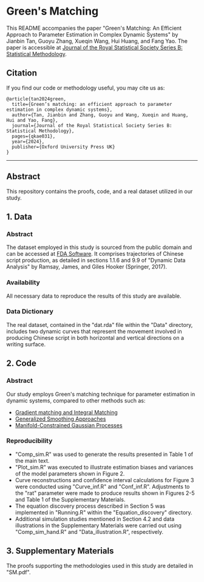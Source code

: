 # Green's Matching

This README accompanies the paper "Green's Matching: An Efficient Approach to Parameter Estimation in Complex Dynamic Systems" by Jianbin Tan, Guoyu Zhang, Xueqin Wang, Hui Huang, and Fang Yao. The paper is accessible at [Journal of the Royal Statistical Society Series B: Statistical Methodology](https://academic.oup.com/jrsssb/advance-article-abstract/doi/10.1093/jrsssb/qkae031/7644665?redirectedFrom=fulltext&login=false).

## Citation
If you find our code or methodology useful, you may cite us as:

    @article{tan2024green,
      title={Green’s matching: an efficient approach to parameter estimation in complex dynamic systems},
      author={Tan, Jianbin and Zhang, Guoyu and Wang, Xueqin and Huang, Hui and Yao, Fang},
      journal={Journal of the Royal Statistical Society Series B: Statistical Methodology},
      pages={qkae031},
      year={2024},
      publisher={Oxford University Press UK}
    }

---
## Abstract
This repository contains the proofs, code, and a real dataset utilized in our study.

## 1. Data
### Abstract
The dataset employed in this study is sourced from the public domain and can be accessed at [FDA Software](https://www.psych.mcgill.ca/misc/fda/software.html). It comprises trajectories of Chinese script production, as detailed in sections 1.1.6 and 9.9 of "Dynamic Data Analysis" by Ramsay, James, and Giles Hooker (Springer, 2017).

### Availability
All necessary data to reproduce the results of this study are available.

### Data Dictionary
The real dataset, contained in the "dat.rda" file within the "Data" directory, includes two dynamic curves that represent the movement involved in producing Chinese script in both horizontal and vertical directions on a writing surface.

## 2. Code
### Abstract
Our study employs Green's matching technique for parameter estimation in dynamic systems, compared to other methods such as:
- [Gradient matching and Integral Matching](https://link.springer.com/content/pdf/10.1007/978-1-4939-7190-9.pdf)
- [Generalized Smoothing Approaches](https://academic.oup.com/jrsssb/article/69/5/741/7109525)
- [Manifold-Constrained Gaussian Processes](https://www.pnas.org/doi/abs/10.1073/pnas.2020397118)

### Reproducibility
- "Comp_sim.R" was used to generate the results presented in Table 1 of the main text.
- "Plot_sim.R" was executed to illustrate estimation biases and variances of the model parameters shown in Figure 2.
- Curve reconstructions and confidence interval calculations for Figure 3 were conducted using "Curve_inf.R" and "Conf_inf.R". Adjustments to the "rat" parameter were made to produce results shown in Figures 2-5 and Table 1 of the Supplementary Materials.
- The equation discovery process described in Section 5 was implemented in "Running.R" within the "Equation_discovery" directory.
- Additional simulation studies mentioned in Section 4.2 and data illustrations in the Supplementary Materials were carried out using "Comp_sim_hand.R" and "Data_illustration.R", respectively.

## 3. Supplementary Materials
The proofs supporting the methodologies used in this study are detailed in "SM.pdf".

